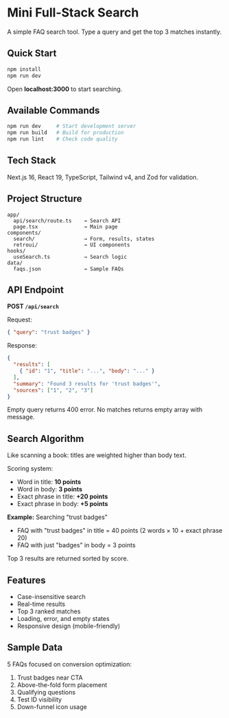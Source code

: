 # Mini Full-Stack Search

A simple FAQ search tool. Type a query and get the top 3 matches instantly.

## Quick Start

```bash
npm install
npm run dev
```

Open **localhost:3000** to start searching.

## Available Commands

```bash
npm run dev     # Start development server
npm run build   # Build for production
npm run lint    # Check code quality
```

## Tech Stack

Next.js 16, React 19, TypeScript, Tailwind v4, and Zod for validation.

## Project Structure

```
app/
  api/search/route.ts    → Search API
  page.tsx               → Main page
components/
  search/                → Form, results, states
  retroui/               → UI components
hooks/
  useSearch.ts           → Search logic
data/
  faqs.json              → Sample FAQs
```

## API Endpoint

**POST `/api/search`**

Request:
```json
{ "query": "trust badges" }
```

Response:
```json
{
  "results": [
    { "id": "1", "title": "...", "body": "..." }
  ],
  "summary": "Found 3 results for 'trust badges'",
  "sources": ["1", "2", "3"]
}
```

Empty query returns 400 error. No matches returns empty array with message.

## Search Algorithm

Like scanning a book: titles are weighted higher than body text.

Scoring system:

- Word in title: **10 points**
- Word in body: **3 points**
- Exact phrase in title: **+20 points**
- Exact phrase in body: **+5 points**

**Example:** Searching "trust badges"
- FAQ with "trust badges" in title = 40 points (2 words × 10 + exact phrase 20)
- FAQ with just "badges" in body = 3 points

Top 3 results are returned sorted by score.

## Features

- Case-insensitive search
- Real-time results
- Top 3 ranked matches
- Loading, error, and empty states
- Responsive design (mobile-friendly)

## Sample Data

5 FAQs focused on conversion optimization:
1. Trust badges near CTA
2. Above-the-fold form placement
3. Qualifying questions
4. Test ID visibility
5. Down-funnel icon usage
